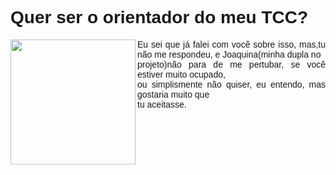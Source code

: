 <!DOCTYPE html>
<html>
  <head>
  </head>
    <body>
      <style>
        body{
        background-color(grey);
        }
         #titulo{
        font-family:arial;
        background-color(grey);
        }
        #paragrafo{
        font-family:arial;
       }
      </style>
      <h1 id="titulo">Quer ser o orientador do meu TCC? </h1>
      <img src="https://media1.tenor.com/images/9187a7bea0600ed2ae6a9cddfa4e906f/tenor.gif?itemid=5751222" width="200px" height="200px" align="left"/>
      <p id="paragrafo" align="justify">Eu sei que já falei com você sobre isso, mas,tu 
                        não me respondeu, e Joaquina(minha dupla no<br>
                        projeto)não para de me pertubar, se você estiver muito ocupado,<br>
                        ou simplismente não quiser, eu entendo, mas gostaria muito que<br>
                        tu aceitasse.</p>
    </body>
<html>  
